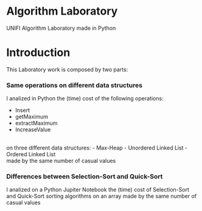 # Algorithm Laboratory
 UNIFI Algorithm Laboratory made in Python
# Introduction
 This Laboratory work is composed by two parts:
 ### Same operations on different data structures
 I analized in Python the (time) cost of the following operations:
  - Insert
  - getMaximum
  - extractMaximum
  - IncreaseValue<br>
<br>
on three different data structures:
- Max-Heap
 - Unordered Linked List
 - Ordered Linked List<br>
 made by the same number of casual values
 
### Differences between Selection-Sort and Quick-Sort
I analized on a Python Jupiter Notebook the (time) cost of Selection-Sort and Quick-Sort sorting algorithms on an array made by the same number of casual values
